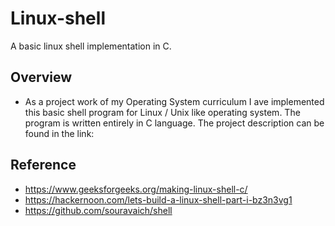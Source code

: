 # Linux-shell
A basic linux shell implementation in C.
## Overview
- As a project work of my Operating System curriculum I ave implemented this basic shell program for Linux / Unix like operating system. The program is written entirely in C language. The project description can be found in the link:
## Reference
- https://www.geeksforgeeks.org/making-linux-shell-c/
- https://hackernoon.com/lets-build-a-linux-shell-part-i-bz3n3vg1
- https://github.com/souravaich/shell
